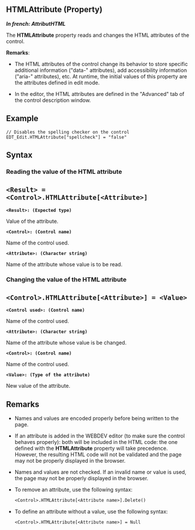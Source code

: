 
## HTMLAttribute (Property)

***In french: AttributHTML***
	



<a name="XUse"></a>
<a name="Use"></a>
<a name="description"></a>
The **HTMLAttribute** property reads and changes the HTML attributes of the control.

**Remarks**: 

- The HTML attributes of the control change its behavior to store specific additional information ("data-" attributes), add accessibility information ("aria-" attributes), etc.
	At runtime, the initial values of this property are the attributes defined in edit mode.

- In the editor, the HTML attributes are defined in the "Advanced" tab of the control description window. 



<a name="Example1"></a>
<a name="sample_code"></a>

## Example


```wl
// Disables the spelling checker on the control
EDT_Edit.HTMLAttribute["spellcheck"] = "false"
```

<a name="XSYNTAX"></a>

## Syntax
<a name="SYNTAX1"></a>

### Reading the value of the HTML attribute

`<Result> = <Control>.HTMLAttribute[<Attribute>]`
---

**`<Result>: (Expected type)`**

Value of the attribute.

**`<Control>: (Control name)`**

Name of the control used. 

**`<Attribute>: (Character string)`**

Name of the attribute whose value is to be read.


<a name="SYNTAX2"></a>

### Changing the value of the HTML attribute

`<Control>.HTMLAttribute[<Attribute>] = <Value>`
---

**`<Control used>: (Control name)`**

Name of the control used. 

**`<Attribute>: (Character string)`**

Name of the attribute whose value is be changed.

**`<Control>: (Control name)`**

Name of the control used. 

**`<Value>: (Type of the attribute)`**

New value of the attribute.



<a name="NOTE0"></a>
<a name="NOTE0_1"></a>

## Remarks


- Names and values are encoded properly before being written to the page.

- If an attribute is added in the WEBDEV editor (to make sure the control behaves properly): both will be included in the HTML code: the one defined with the **HTMLAttribute** property will take precedence. However, the resulting HTML code will not be validated and the page may not be properly displayed in the browser.

- Names and values are not checked. If an invalid name or value is used, the page may not be properly displayed in the browser.

- To remove an attribute, use the following syntax: 
	
	```txt
	<Control>.HTMLAttribute[<Attribute name>].Delete()
	```


- To define an attribute without a value, use the following syntax: 
	```txt
	<Control>.HTMLAttribute[<Attribute name>] = Null
	```






